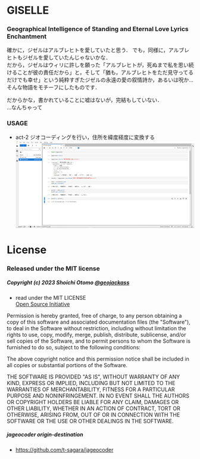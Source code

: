 # GISELLE
### Geographical Intelligence of Standing and Eternal Love Lyrics Enchantment
確かに，ジゼルはアルブレヒトを愛していたと思う．
でも，同様に，アルブレヒトもジゼルを愛していたんじゃないかな．  
だから，ジゼルはウィリに許しを願った「アルブレヒトが，死ぬまで私を思い続けることが彼の責任だから」と，そして「猶も，アルブレヒトをただ見守ってるだけでも幸せ」という純粋すぎたジゼルの永遠の愛の叙情詩か，あるいは呪か…  
そんな物語をモチーフにしたものです．  

だからかな，書かれていることに嘘はないが，完結もしていない．  
…なんちゃって

### USAGE
- act-2 ジオコーディングを行い，住所を緯度経度に変換する
![act-2](fig/act-2.png "act-2")

License
=======
### Released under the MIT license
##### Copyright (c) 2023 Shoichi Otomo [@geojackass](https://geojackass.com/)

- read under the MIT LICENSE  
[Open Source Initiative](http://opensource.org/licenses/mit-license.php)  

Permission is hereby granted, free of charge, to any person obtaining a copy of this software and associated documentation files (the "Software"), to deal in the Software without restriction, including without limitation the rights to use, copy, modify, merge, publish, distribute, sublicense, and/or sell copies of the Software, and to permit persons to whom the Software is furnished to do so, subject to the following conditions:  

The above copyright notice and this permission notice shall be included in all copies or substantial portions of the Software.  

THE SOFTWARE IS PROVIDED "AS IS", WITHOUT WARRANTY OF ANY KIND, EXPRESS OR IMPLIED, INCLUDING BUT NOT LIMITED TO THE WARRANTIES OF MERCHANTABILITY, FITNESS FOR A PARTICULAR PURPOSE AND NONINFRINGEMENT. IN NO EVENT SHALL THE AUTHORS OR COPYRIGHT HOLDERS BE LIABLE FOR ANY CLAIM, DAMAGES OR OTHER LIABILITY, WHETHER IN AN ACTION OF CONTRACT, TORT OR OTHERWISE, ARISING FROM, OUT OF OR IN CONNECTION WITH THE SOFTWARE OR THE USE OR OTHER DEALINGS IN THE SOFTWARE.

##### jageocoder origin-destination
- https://github.com/t-sagara/jageocoder
